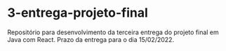 # 3-entrega-projeto-final

Repositório para desenvolvimento da terceira entrega do projeto final em Java com React. Prazo da entrega para o dia 15/02/2022.
